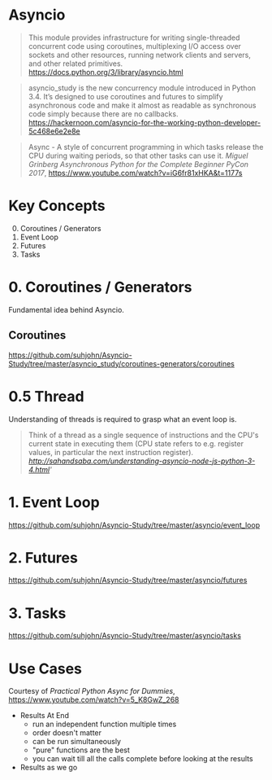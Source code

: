 # Asyncio

> This module provides infrastructure for writing single-threaded concurrent code using coroutines,
multiplexing I/O access over sockets and other resources,
running network clients and servers, and other related primitives.
https://docs.python.org/3/library/asyncio.html

> asyncio_study is the new concurrency module introduced in Python 3.4. It’s designed to use coroutines and futures to simplify asynchronous code and make it almost as readable as synchronous code simply because there are no callbacks.
https://hackernoon.com/asyncio-for-the-working-python-developer-5c468e6e2e8e

> Async - A style of concurrent programming in which tasks release the CPU during waiting periods,
so that other tasks can use it.
_Miguel Grinberg Asynchronous Python for the Complete Beginner PyCon 2017_,
 https://www.youtube.com/watch?v=iG6fr81xHKA&t=1177s

# Key Concepts
0. Coroutines / Generators
1. Event Loop
2. Futures
3. Tasks


# 0. Coroutines / Generators
Fundamental idea behind Asyncio.

## Coroutines
https://github.com/suhjohn/Asyncio-Study/tree/master/asyncio_study/coroutines-generators/coroutines

# 0.5 Thread
Understanding of threads is required to grasp what an event loop is.

> Think of a thread as a single sequence of instructions and the CPU's current state in executing them (CPU state refers to e.g. register values, in particular the next instruction register).
_http://sahandsaba.com/understanding-asyncio-node-js-python-3-4.html'_

# 1. Event Loop
https://github.com/suhjohn/Asyncio-Study/tree/master/asyncio/event_loop

# 2. Futures

https://github.com/suhjohn/Asyncio-Study/tree/master/asyncio/futures

# 3. Tasks

https://github.com/suhjohn/Asyncio-Study/tree/master/asyncio/tasks


# Use Cases
Courtesy of _Practical Python Async for Dummies_, https://www.youtube.com/watch?v=5_K8GwZ_268

- Results At End
    - run an independent function multiple times
    - order doesn't matter
    - can be run simultaneously
    - "pure" functions are the best
    - you can wait till all the calls complete before looking at the results
- Results as we go